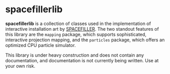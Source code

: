 # spacefillerlib

**spacefillerlib** is a collection of classes used in the implementation of interactive installation art by
[SPACEFILLER](http://spacefiller.space). The two standout features of this library are the `mapping` package,
which supports sophisticated, interactive projection mapping, and the `particles` package, which offers an
optimized CPU particle simulator.

This library is under heavy construction and does not contain any documentation, and documentation is not currently
being written. Use at your own risk.
